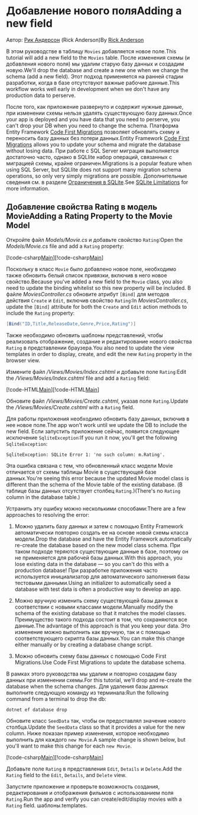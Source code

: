 # <a name="adding-a-new-field"></a><span data-ttu-id="abe27-101">Добавление нового поля</span><span class="sxs-lookup"><span data-stu-id="abe27-101">Adding a new field</span></span>

<span data-ttu-id="abe27-102">Автор: [Рик Андерсон](https://twitter.com/RickAndMSFT) (Rick Anderson)</span><span class="sxs-lookup"><span data-stu-id="abe27-102">By [Rick Anderson](https://twitter.com/RickAndMSFT)</span></span>

<span data-ttu-id="abe27-103">В этом руководстве в таблицу `Movies` добавляется новое поле.</span><span class="sxs-lookup"><span data-stu-id="abe27-103">This tutorial will add a new field to the `Movies` table.</span></span> <span data-ttu-id="abe27-104">После изменения схемы (и добавления нового поля) мы удалим старую базу данных и создадим новую.</span><span class="sxs-lookup"><span data-stu-id="abe27-104">We'll drop the database and create a new one when we change the schema (add a new field).</span></span> <span data-ttu-id="abe27-105">Этот подход применяется на ранней стадии разработки, когда в базе отсутствуют важные рабочие данные.</span><span class="sxs-lookup"><span data-stu-id="abe27-105">This workflow works well early in development when we don't have any production data to perserve.</span></span>

<span data-ttu-id="abe27-106">После того, как приложение развернуто и содержит нужные данные, при изменении схемы нельзя удалять существующую базу данных.</span><span class="sxs-lookup"><span data-stu-id="abe27-106">Once your app is deployed and you have data that you need to perserve, you can't drop your DB when you need to change the schema.</span></span> <span data-ttu-id="abe27-107">Платформа Entity Framework [Code First Migrations](http://docs.efproject.net/en/latest/platforms/aspnetcore/new-db.html) позволяет обновлять схему и переносить базу данных без потери данных.</span><span class="sxs-lookup"><span data-stu-id="abe27-107">Entity Framework [Code First Migrations](http://docs.efproject.net/en/latest/platforms/aspnetcore/new-db.html) allows you to update your schema and migrate the database without losing data.</span></span> <span data-ttu-id="abe27-108">При работе с SQL Server миграция выполняется достаточно часто, однако в SQLlite набор операций, связанных с миграцией схемы, крайне ограничен.</span><span class="sxs-lookup"><span data-stu-id="abe27-108">Migrations is a popular feature when using SQL Server, but SQLlite does not support many migration schema operations, so only very simply migrations are possible.</span></span> <span data-ttu-id="abe27-109">Дополнительные сведения см. в разделе [Ограничения в SQLite](https://docs.microsoft.com/ef/core/providers/sqlite/limitations).</span><span class="sxs-lookup"><span data-stu-id="abe27-109">See [SQLite Limitations](https://docs.microsoft.com/ef/core/providers/sqlite/limitations) for more information.</span></span>

## <a name="adding-a-rating-property-to-the-movie-model"></a><span data-ttu-id="abe27-110">Добавление свойства Rating в модель Movie</span><span class="sxs-lookup"><span data-stu-id="abe27-110">Adding a Rating Property to the Movie Model</span></span>

<span data-ttu-id="abe27-111">Откройте файл *Models/Movie.cs* и добавьте свойство `Rating`:</span><span class="sxs-lookup"><span data-stu-id="abe27-111">Open the *Models/Movie.cs* file and add a `Rating` property:</span></span>

<span data-ttu-id="abe27-112">[!code-csharp[Main](../../tutorials/first-mvc-app/start-mvc/sample/MvcMovie/Models/MovieDateRating.cs?highlight=11&range=7-18)]</span><span class="sxs-lookup"><span data-stu-id="abe27-112">[!code-csharp[Main](../../tutorials/first-mvc-app/start-mvc/sample/MvcMovie/Models/MovieDateRating.cs?highlight=11&range=7-18)]</span></span>

<span data-ttu-id="abe27-113">Поскольку в класс `Movie` было добавлено новое поле, необходимо также обновить белый список привязки, включив в него новое свойство.</span><span class="sxs-lookup"><span data-stu-id="abe27-113">Because you've added a new field to the `Movie` class, you also need to update the binding whitelist so this new property will be included.</span></span> <span data-ttu-id="abe27-114">В файле *MoviesController.cs* обновите атрибут `[Bind]` для методов действия `Create` и `Edit`, включив свойство `Rating`:</span><span class="sxs-lookup"><span data-stu-id="abe27-114">In *MoviesController.cs*, update the `[Bind]` attribute for both the `Create` and `Edit` action methods to include the `Rating` property:</span></span>

```csharp
[Bind("ID,Title,ReleaseDate,Genre,Price,Rating")]
   ```

<span data-ttu-id="abe27-115">Также необходимо обновить шаблоны представлений, чтобы реализовать отображение, создание и редактирование нового свойства `Rating` в представлении браузера.</span><span class="sxs-lookup"><span data-stu-id="abe27-115">You also need to update the view templates in order to display, create, and edit the new `Rating` property in the browser view.</span></span>

<span data-ttu-id="abe27-116">Измените файл */Views/Movies/Index.cshtml* и добавьте поле `Rating`:</span><span class="sxs-lookup"><span data-stu-id="abe27-116">Edit the */Views/Movies/Index.cshtml* file and add a `Rating` field:</span></span>

<span data-ttu-id="abe27-117">[!code-HTML[Main](../../tutorials/first-mvc-app/start-mvc/sample/MvcMovie/Views/Movies/IndexGenreRating.cshtml?highlight=17,39&range=24-64)]</span><span class="sxs-lookup"><span data-stu-id="abe27-117">[!code-HTML[Main](../../tutorials/first-mvc-app/start-mvc/sample/MvcMovie/Views/Movies/IndexGenreRating.cshtml?highlight=17,39&range=24-64)]</span></span>

<span data-ttu-id="abe27-118">Обновите файл */Views/Movies/Create.cshtml*, указав поле `Rating`.</span><span class="sxs-lookup"><span data-stu-id="abe27-118">Update the */Views/Movies/Create.cshtml* with a `Rating` field.</span></span>

<span data-ttu-id="abe27-119">Для работы приложения необходимо обновить базу данных, включив в нее новое поле.</span><span class="sxs-lookup"><span data-stu-id="abe27-119">The app won't work until we update the DB to include the new field.</span></span> <span data-ttu-id="abe27-120">Если запустить приложение сейчас, появится следующее исключение `SqliteException`:</span><span class="sxs-lookup"><span data-stu-id="abe27-120">If you run it now, you'll get the following `SqliteException`:</span></span>

```
SqliteException: SQLite Error 1: 'no such column: m.Rating'.
```

<span data-ttu-id="abe27-121">Эта ошибка связана с тем, что обновленный класс модели Movie отличается от схемы таблицы Movie в существующей базе данных.</span><span class="sxs-lookup"><span data-stu-id="abe27-121">You're seeing this error because the updated Movie model class is different than the schema of the Movie table of the existing database.</span></span> <span data-ttu-id="abe27-122">(В таблице базы данных отсутствует столбец `Rating`.)</span><span class="sxs-lookup"><span data-stu-id="abe27-122">(There's no `Rating` column in the database table.)</span></span>

<span data-ttu-id="abe27-123">Устранить эту ошибку можно несколькими способами:</span><span class="sxs-lookup"><span data-stu-id="abe27-123">There are a few approaches to resolving the error:</span></span>

1. <span data-ttu-id="abe27-124">Можно удалить базу данных и затем с помощью Entity Framework автоматически повторно создать ее на основе новой схемы класса модели.</span><span class="sxs-lookup"><span data-stu-id="abe27-124">Drop the database and have the Entity Framework automatically re-create the database based on the new model class schema.</span></span> <span data-ttu-id="abe27-125">При таком подходе теряются существующие данные в базе, поэтому он не применяется для рабочей базы данных.</span><span class="sxs-lookup"><span data-stu-id="abe27-125">With this approach, you lose existing data in the database — so you can't do this with a production database!</span></span> <span data-ttu-id="abe27-126">При разработке приложения часто используется инициализатор для автоматического заполнения базы тестовыми данными.</span><span class="sxs-lookup"><span data-stu-id="abe27-126">Using an initializer to automatically seed a database with test data is often a productive way to develop an app.</span></span>

2. <span data-ttu-id="abe27-127">Можно вручную изменить схему существующей базы данных в соответствии с новыми классами модели.</span><span class="sxs-lookup"><span data-stu-id="abe27-127">Manually modify the schema of the existing database so that it matches the model classes.</span></span> <span data-ttu-id="abe27-128">Преимущество такого подхода состоит в том, что сохраняются все данные.</span><span class="sxs-lookup"><span data-stu-id="abe27-128">The advantage of this approach is that you keep your data.</span></span> <span data-ttu-id="abe27-129">Это изменение можно выполнить как вручную, так и с помощью соответствующего скрипта базы данных.</span><span class="sxs-lookup"><span data-stu-id="abe27-129">You can make this change either manually or by creating a database change script.</span></span>

3. <span data-ttu-id="abe27-130">Можно обновить схему базы данных с помощью Code First Migrations.</span><span class="sxs-lookup"><span data-stu-id="abe27-130">Use Code First Migrations to update the database schema.</span></span>

<span data-ttu-id="abe27-131">В рамках этого руководства мы удалим и повторно создадим базу данных при изменении схемы.</span><span class="sxs-lookup"><span data-stu-id="abe27-131">For this tutorial, we'll drop and re-create the database when the schema changes.</span></span> <span data-ttu-id="abe27-132">Для удаления базы данных выполните следующую команду из терминала:</span><span class="sxs-lookup"><span data-stu-id="abe27-132">Run the following command from a terminal to drop the db:</span></span>

`dotnet ef database drop`

<span data-ttu-id="abe27-133">Обновите класс `SeedData` так, чтобы он предоставлял значение нового столбца.</span><span class="sxs-lookup"><span data-stu-id="abe27-133">Update the `SeedData` class so that it provides a value for the new column.</span></span> <span data-ttu-id="abe27-134">Ниже показан пример изменения, которое необходимо выполнить для каждого `new Movie`.</span><span class="sxs-lookup"><span data-stu-id="abe27-134">A sample change is shown below, but you'll want to make this change for each `new Movie`.</span></span>

<span data-ttu-id="abe27-135">[!code-csharp[Main](../../tutorials/first-mvc-app/start-mvc/sample/MvcMovie/Models/SeedDataRating.cs?name=snippet1&highlight=6)]</span><span class="sxs-lookup"><span data-stu-id="abe27-135">[!code-csharp[Main](../../tutorials/first-mvc-app/start-mvc/sample/MvcMovie/Models/SeedDataRating.cs?name=snippet1&highlight=6)]</span></span>

<span data-ttu-id="abe27-136">Добавьте поле `Rating` в представления `Edit`, `Details` и `Delete`.</span><span class="sxs-lookup"><span data-stu-id="abe27-136">Add the `Rating` field to the `Edit`, `Details`, and `Delete` view.</span></span>

<span data-ttu-id="abe27-137">Запустите приложение и проверьте возможность создания, редактирования и отображения фильмов с использованием поля `Rating`.</span><span class="sxs-lookup"><span data-stu-id="abe27-137">Run the app and verify you can create/edit/display movies with a `Rating` field.</span></span> <span data-ttu-id="abe27-138">шаблоны.</span><span class="sxs-lookup"><span data-stu-id="abe27-138">templates.</span></span>